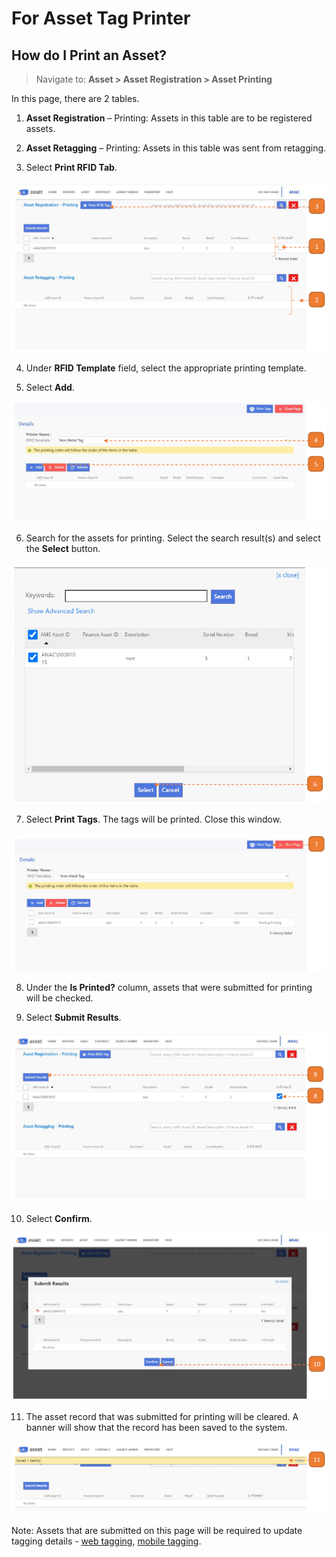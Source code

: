 # For Asset Tag Printer

## How do I Print an Asset?

> Navigate to: **Asset > Asset Registration > Asset Printing**

In this page, there are 2 tables.

1. **Asset Registration** – Printing: Assets in this table are to be registered assets.

2. **Asset Retagging** – Printing: Assets in this table was sent from retagging.

3. Select **Print RFID Tab**.

![](images/ARFATP.png "ARFATP")

4. Under **RFID Template** field, select the appropriate printing template. 

5. Select **Add**.

![](images/ARFATP2.png "ARFATP2")

6. Search for the assets for printing. Select the search result(s) and select the **Select** button.

![](images/ARFATP3.png "ARFATP3")

7. Select **Print Tags**. The tags will be printed. Close this window.

![](images/ARFATP4.png "ARFATP4")

8. Under the **Is Printed?** column, assets that were submitted for printing will be checked.

9. Select **Submit Results**.

![](images/ARFATP5.png "ARFATP5")

10. Select **Confirm**.

![](images/ARFATP6.png "ARFATP6")

11. The asset record that was submitted for printing will be cleared. 
A banner will show that the record has been saved to the system.

![](images/ARFATP7.png "ARFATP7")

Note: Assets that are submitted on this page will be required to update tagging details - [web tagging](ARForTaggers), [mobile tagging](MobileFT).